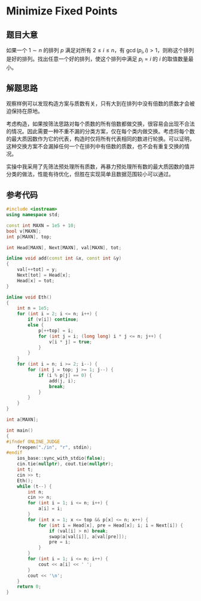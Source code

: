 # Minimize Fixed Points

## 题目大意

如果一个 $1 \sim n$ 的排列 $p$ 满足对所有 $2 \leq i \leq n$，有 $\gcd(p_i, i) > 1$，则称这个排列是好的排列。找出任意一个好的排列，使这个排列中满足 $p_i = i$ 的 $i$ 的取值数量最小。

## 解题思路

观察样例可以发现构造方案与质数有关，只有大到在排列中没有倍数的质数才会被迫保持在原地。

考虑构造，如果按筛法思路对每个质数的所有倍数都做交换，很容易会出现不合法的情况。因此需要一种不重不漏的分类方案，仅在每个类内做交换。考虑将每个数的最大质因数作为它的代表，构造时仅将所有代表相同的数进行轮换。可以证明，这种交换方案不会漏掉任何一个在排列中有倍数的质数，也不会有重复交换的情况。

实操中我采用了先筛法预处理所有质数，再暴力预处理所有数的最大质因数的值并分类的做法，性能有待优化，但胜在实现简单且数据范围较小可以通过。

## 参考代码

```cpp
#include <iostream>
using namespace std;

const int MAXN = 1e5 + 10;
bool v[MAXN];
int p[MAXN], top;

int Head[MAXN], Next[MAXN], val[MAXN], tot;

inline void add(const int &x, const int &y)
{
    val[++tot] = y;
    Next[tot] = Head[x];
    Head[x] = tot;
}

inline void Eth()
{
    int n = 1e5;
    for (int i = 2; i <= n; i++) {
        if (v[i]) continue;
        else {
            p[++top] = i;
            for (int j = i; (long long) i * j <= n; j++) {
                v[i * j] = true;
            }
        }
    }
    for (int i = n; i >= 2; i--) {
        for (int j = top; j >= 1; j--) {
            if (i % p[j] == 0) {
                add(j, i);
                break;
            }
        }
    }
}

int a[MAXN];

int main()
{
#ifndef ONLINE_JUDGE
    freopen("./in", "r", stdin);
#endif
    ios_base::sync_with_stdio(false);
    cin.tie(nullptr), cout.tie(nullptr);
    int t;
    cin >> t;
    Eth();
    while (t--) {
        int n;
        cin >> n;
        for (int i = 1; i <= n; i++) {
            a[i] = i;
        }
        for (int x = 1; x <= top && p[x] <= n; x++) {
            for (int i = Head[x], pre = Head[x]; i; i = Next[i]) {
                if (val[i] > n) break;
                swap(a[val[i]], a[val[pre]]);
                pre = i;
            }
        }
        for (int i = 1; i <= n; i++) {
            cout << a[i] << ' ';
        }
        cout << '\n';
    }
    return 0;
}
```